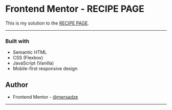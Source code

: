 # Frontend Mentor - RECIPE PAGE

This is my solution to the [RECIPE PAGE](https://www.frontendmentor.io/challenges/recipe-page-KiTsR8QQKm).

---

### Built with

- Semantic HTML
- CSS (Flexbox)
- JavaScript (Vanilla)
- Mobile-first responsive design

## Author

- Frontend Mentor - [@mersadze](https://www.frontendmentor.io/profile/mersadze)

---